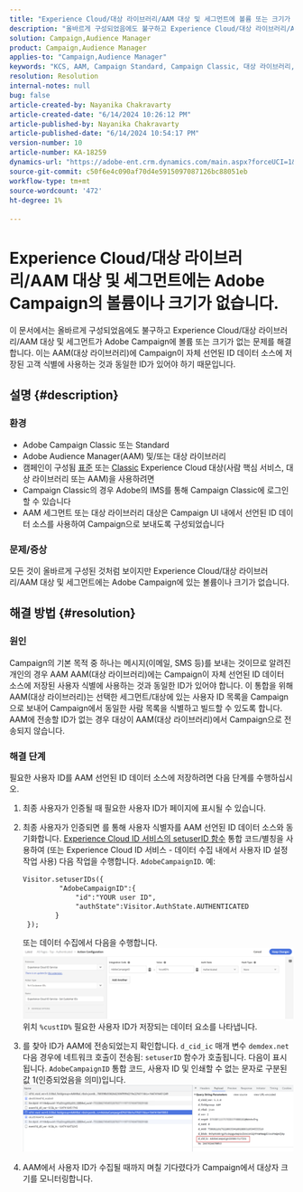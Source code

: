 ```yaml
---
title: "Experience Cloud/대상 라이브러리/AAM 대상 및 세그먼트에 볼륨 또는 크기가 없습니다. Adobe Campaign"
description: "올바르게 구성되었음에도 불구하고 Experience Cloud/대상 라이브러리/AAM 대상 및 세그먼트가 Adobe Campaign에 볼륨 또는 크기가 없는 이유를 알아봅니다."
solution: Campaign,Audience Manager
product: Campaign,Audience Manager
applies-to: "Campaign,Audience Manager"
keywords: "KCS, AAM, Campaign Standard, Campaign Classic, 대상 라이브러리, 사람 핵심 서비스, Experience Cloud 대상"
resolution: Resolution
internal-notes: null
bug: false
article-created-by: Nayanika Chakravarty
article-created-date: "6/14/2024 10:26:12 PM"
article-published-by: Nayanika Chakravarty
article-published-date: "6/14/2024 10:54:17 PM"
version-number: 10
article-number: KA-18259
dynamics-url: "https://adobe-ent.crm.dynamics.com/main.aspx?forceUCI=1&pagetype=entityrecord&etn=knowledgearticle&id=58e4c019-9d2a-ef11-840b-6045bd006704"
source-git-commit: c50f6e4c090af70d4e5915097087126bc88051eb
workflow-type: tm+mt
source-wordcount: '472'
ht-degree: 1%

---
```


# Experience Cloud/대상 라이브러리/AAM 대상 및 세그먼트에는 Adobe Campaign의 볼륨이나 크기가 없습니다.


이 문서에서는 올바르게 구성되었음에도 불구하고 Experience Cloud/대상 라이브러리/AAM 대상 및 세그먼트가 Adobe Campaign에 볼륨 또는 크기가 없는 문제를 해결합니다. 이는 AAM(대상 라이브러리)에 Campaign이 자체 선언된 ID 데이터 소스에 저장된 고객 식별에 사용하는 것과 동일한 ID가 있어야 하기 때문입니다.

## 설명 {#description}


### 환경









- Adobe Campaign Classic 또는 Standard
- Adobe Audience Manager(AAM) 및/또는 대상 라이브러리
- 캠페인이 구성됨 [표준](https://experienceleague.adobe.com/docs/campaign-standard/using/integrating-with-adobe-cloud/working-with-campaign-and-audience-manager-or-people-core-service/provisioning-and-configuring-integration-with-audience-manager-or-people-core-service.html?lang=en) 또는 [Classic](https://experienceleague.adobe.com/docs/campaign-classic/using/integrating-with-adobe-experience-cloud/audience-sharing/configuring-shared-audiences-integration-in-adobe-campaign.html?lang=en) Experience Cloud 대상(사람 핵심 서비스, 대상 라이브러리 또는 AAM)을 사용하려면
- Campaign Classic의 경우 Adobe의 IMS를 통해 Campaign Classic에 로그인할 수 있습니다
- AAM 세그먼트 또는 대상 라이브러리 대상은 Campaign UI 내에서 선언된 ID 데이터 소스를 사용하여 Campaign으로 보내도록 구성되었습니다


### 문제/증상 

모든 것이 올바르게 구성된 것처럼 보이지만 Experience Cloud/대상 라이브러리/AAM 대상 및 세그먼트에는 Adobe Campaign에 있는 볼륨이나 크기가 없습니다.


## 해결 방법 {#resolution}


### 원인

Campaign의 기본 목적 중 하나는 메시지(이메일, SMS 등)를 보내는 것이므로 알려진 개인의 경우 AAM AAM(대상 라이브러리)에는 Campaign이 자체 선언된 ID 데이터 소스에 저장된 사용자 식별에 사용하는 것과 동일한 ID가 있어야 합니다. 이 통합을 위해 AAM(대상 라이브러리)는 선택한 세그먼트/대상에 있는 사용자 ID 목록을 Campaign으로 보내어 Campaign에서 동일한 사람 목록을 식별하고 빌드할 수 있도록 합니다. AAM에 전송할 ID가 없는 경우 대상이 AAM(대상 라이브러리)에서 Campaign으로 전송되지 않습니다.

### 해결 단계

필요한 사용자 ID를 AAM 선언된 ID 데이터 소스에 저장하려면 다음 단계를 수행하십시오.

1. 최종 사용자가 인증될 때 필요한 사용자 ID가 페이지에 표시될 수 있습니다.
2. 최종 사용자가 인증되면 를 통해 사용자 식별자를 AAM 선언된 ID 데이터 소스와 동기화합니다. [Experience Cloud ID 서비스의 setuserID 함수](https://experienceleague.adobe.com/docs/id-service/using/id-service-api/methods/setcustomerids.html?lang=en) 통합 코드/별칭을 사용하여 (또는 Experience Cloud ID 서비스 - 데이터 수집 내에서 사용자 ID 설정 작업 사용) 다음 작업을 수행합니다. `AdobeCampaignID`. 예:


   ```
   Visitor.setuserIDs({
            "AdobeCampaignID":{ 
                "id":"YOUR user ID", 
                "authState":Visitor.AuthState.AUTHENTICATED 
           } 
    });
   ```


   또는 데이터 수집에서 다음을 수행합니다.
   ![](assets/4e9305cf-76a5-ec11-983f-0022480b028f.png)
위치 `%custID%` 필요한 사용자 ID가 저장되는 데이터 요소를 나타냅니다.
3. 를 찾아 ID가 AAM에 전송되었는지 확인합니다. `d_cid_ic` 매개 변수 `demdex.net` 다음 경우에 네트워크 호출이 전송됨: `setuserID` 함수가 호출됩니다. 다음이 표시됩니다. `AdobeCampaignID` 통합 코드, 사용자 ID 및 인쇄할 수 없는 문자로 구분된 값 1(인증되었음을 의미)입니다.    ![](assets/4f9305cf-76a5-ec11-983f-0022480b028f.png)
4. AAM에서 사용자 ID가 수집될 때까지 며칠 기다렸다가 Campaign에서 대상자 크기를 모니터링합니다.

